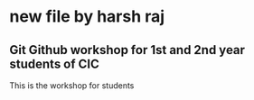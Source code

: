 # new file by harsh raj

## Git Github workshop for 1st and 2nd year students of CIC

This is the workshop for students
